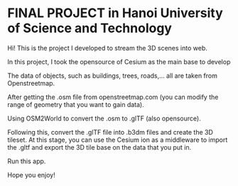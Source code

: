 # FINAL PROJECT in Hanoi University of Science and Technology

Hi! This is the project I developed to stream the 3D scenes into web.

In this project, I took the opensource of Cesium as the main base to develop

The data of objects, such as buildings, trees, roads,... all are taken from Openstreetmap.

After getting the .osm file from openstreetmap.com (you can modify the range of geometry that you want to gain data).

Using OSM2World to convert the .osm to .glTF (also opensource).

Following this, convert the .glTF file into .b3dm files and create the 3D tileset. At this stage, you can use the Cesium ion as a middleware to import the .gltf and export the 3D tile base on the data that you put in.

Run this app.

Hope you enjoy!
